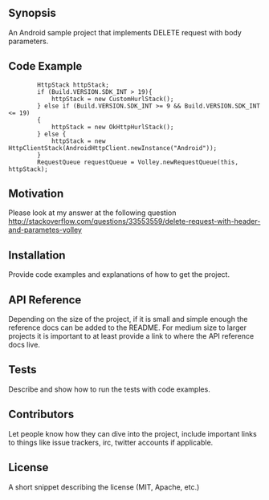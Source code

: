 ## Synopsis

An Android sample project that implements DELETE request with body parameters.

## Code Example
```
        HttpStack httpStack;
        if (Build.VERSION.SDK_INT > 19){
            httpStack = new CustomHurlStack();
        } else if (Build.VERSION.SDK_INT >= 9 && Build.VERSION.SDK_INT <= 19)
        {
            httpStack = new OkHttpHurlStack();
        } else {
            httpStack = new HttpClientStack(AndroidHttpClient.newInstance("Android"));
        }
        RequestQueue requestQueue = Volley.newRequestQueue(this, httpStack);
```
## Motivation

Please look at my answer at the following question http://stackoverflow.com/questions/33553559/delete-request-with-header-and-parametes-volley

## Installation

Provide code examples and explanations of how to get the project.

## API Reference

Depending on the size of the project, if it is small and simple enough the reference docs can be added to the README. For medium size to larger projects it is important to at least provide a link to where the API reference docs live.

## Tests

Describe and show how to run the tests with code examples.

## Contributors

Let people know how they can dive into the project, include important links to things like issue trackers, irc, twitter accounts if applicable.

## License

A short snippet describing the license (MIT, Apache, etc.)
